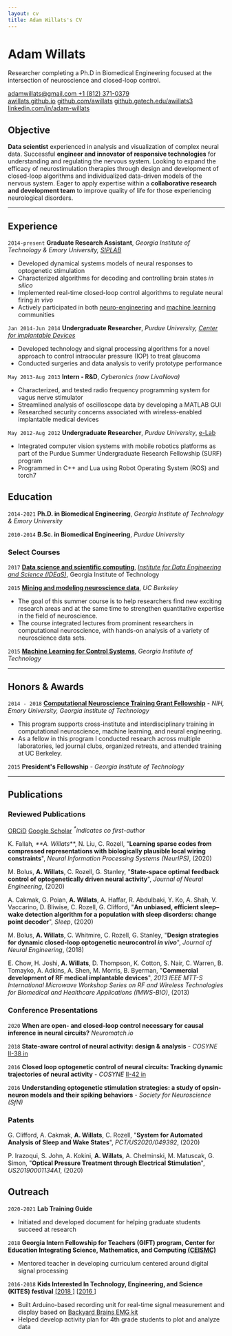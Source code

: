 ```yaml
---
layout: cv
title: Adam Willats's CV
---
```


# Adam Willats
<!--Graduate Research Assistant researching at the intersection of systems neuroscience and closed-loop control-->

Researcher completing a Ph.D in Biomedical Engineering focused at the intersection of neuroscience and closed-loop control.

<div id="webaddress">
<a href="mailto:adamwillats@gmail.com"><i class="fas fa-envelope"></i> adamwillats@gmail.com </a>
<a href="tel:+1-812-371-0379"><i class="fas fa-phone"></i> +1 (812) 371-0379</a>
<br>
<a href="https://awillats.github.io/markdown-cv/"><i class="fas fa-home"></i> awillats.github.io</a>
<a href="https://github.com/awillats"><i class="fab fa-github"></i> github.com/awillats</a>
<a href="https://github.com/awillats"><i class="fab fa-github"></i> github.gatech.edu/awillats3</a>
<br>
 <a href="https://linkedin.com/in/adam-willats"><i class="fab fa-linkedin"></i> linkedin.com/in/adam-willats</a>
</div>

<!-- ## Research interests
- Modeling and analysis of neural systems, designing and characterizing control algorithms for the brain. -->

## Objective

**Data scientist** experienced in analysis and visualization of complex neural data. Successful **engineer and innovator of responsive technologies** for understanding and regulating the nervous system. Looking to expand the efficacy of neurostimulation therapies through design and development of closed-loop algorithms and individualized data-driven models of the nervous system. Eager to apply expertise within a **collaborative research and development team** to improve quality of life for those experiencing neurological disorders.

<!--## (Academic) Objective
**Computational systems neuroscientist** with experience expanding the toolkit for understanding the brain using data-driven mathematical models of neural dynamics, and responsive closed-loop perturbation of neural circuits.
**Highly motivated teacher** committed to developing interactive and intuitive ways to communicate concepts to students.
Seeking a position which balances **collaborative research** in understanding and treating the brain through closed-loop neuroengineering with additional impact through **educating students** in systems neuroscience and control theory.-->
<hr>

## Experience

`2014-present`
**Graduate Research Assistant**, _Georgia Institute of Technology & Emory University, [SIPLAB](http://siplab.gatech.edu/)_
- Developed dynamical systems models of neural responses to optogenetic stimulation
- Characterized algorithms for decoding and controlling brain states _in silico_
- Implemented real-time closed-loop control algorithms to regulate neural firing _in vivo_ [<i class="fab fa-github"></i>](https://github.com/stanley-rozell)
- Actively participated in both [neuro-engineering](https://neuro.gatech.edu/) and [machine learning](https://ml.gatech.edu/) communities

`Jan 2014-Jun 2014`
**Undergraduate Researcher**, _Purdue University, [Center for implantable Devices](https://engineering.purdue.edu/CID)_
- Developed technology and signal processing algorithms for a novel approach to control intraocular pressure (IOP) to treat glaucoma
- Conducted surgeries and data analysis to verify prototype performance


`May 2013-Aug 2013`
**Intern - R&D**, _Cyberonics (now LivaNova)_
- Characterized, and tested radio frequency programming system for vagus nerve stimulator
- Streamlined analysis of oscilloscope data by developing a MATLAB GUI
- Researched security concerns associated with wireless-enabled implantable medical devices
<!--graphic design-->

`May 2012-Aug 2012`
**Undergraduate Researcher**, _Purdue University_, [e-Lab](https://e-lab.github.io/)
- Integrated computer vision systems with mobile robotics platforms as part of the Purdue Summer Undergraduate Research Fellowship (SURF) program  <a href="https://www.youtube.com/watch?v=gULR_IYgruU&ab_channel=EugenioCulurciello"><i class="fab fa-youtube"></i></a>
- Programmed in C++ and Lua using Robot Operating System (ROS) and torch7
<!-- **Clinical Engineering Intern** -->

<!-- TA, tutorials cut -->

## Education

`2014-2021`
**Ph.D. in Biomedical Engineering**,  _Georgia Institute of Technology & Emory University_

`2010-2014`
**B.Sc. in Biomedical Engineering**,  _Purdue University_

### Select Courses

`2017`
[**Data science and scientific computing**](https://ideas.gatech.edu/ideas-summer-workshop-teaches-skills-scientific-computing-and-data-science), [_Institute for Data Engineering and Science (IDEaS)_](https://ideas.gatech.edu/), Georgia Institute of Technology

`2015`
[**Mining and modeling neuroscience data**](https://crcns.org/course), _UC Berkeley_
- The goal of this summer course is to help researchers find new exciting research areas and at the same time to strengthen quantitative expertise in the field of neuroscience.
- The course integrated lectures from prominent researchers in computational neuroscience, with hands-on analysis of a variety of neuroscience data sets.

`2015`
[**Machine Learning for Control Systems**](https://sites.gatech.edu/acds/), _Georgia Institute of Technology_

<hr>


## Honors & Awards
`2014 - 2018`
[**Computational Neuroscience Training Grant Fellowship**](http://nec.gatech.edu/t32-training-program) - _NIH, Emory University, Georgia Institute of Technology_
- This program supports cross-institute and interdisciplinary training in computational neuroscience, machine learning, and neural engineering.
- As a fellow in this program I conducted research across multiple laboratories, led journal clubs, organized retreats, and attended training at UC Berkeley.

`2015`
**President's Fellowship** - _Georgia Institute of Technology_

<hr>

## Publications

### Reviewed Publications <!--Reviewed articles? Reviewed papers? reviewed journal articles + neurips-->
<a href="https://orcid.org/0000-0002-0747-5186"><i class="ai ai-orcid"></i> ORCiD</a>
<a href="https://scholar.google.com/citations?user=NwumsV8AAAAJ&hl=en"><i class="ai ai-google-scholar"></i> Google Scholar</a>
_<sup>*</sup>indicates co first-author_


K. Fallah<sup>*</sup>, **A. Willats<sup>*</sup>**, N. Liu, C. Rozell, "**Learning sparse codes from compressed representations with biologically plausible local wiring constraints**", _Neural Information Processing Systems (NeurIPS)_, (2020) [<i class="fas fa-file-alt"></i>](https://www.biorxiv.org/content/10.1101/2020.10.23.352443v1)

M. Bolus, **A. Willats**, C. Rozell, G. Stanley, "**State-space optimal feedback control of optogenetically driven neural activity**", _Journal of Neural Engineering_, (2020) [<i class="fas fa-file-alt"></i>](https://doi.org/10.1088%2F1741-2552%2Fabb89c)

A. Cakmak, G. Poian, **A. Willats**, A. Haffar, R. Abdulbaki, Y. Ko, A. Shah, V. Vaccarino, D. Bliwise, C. Rozell, G. Clifford, "**An unbiased, efficient sleep–wake detection algorithm for a population with sleep disorders: change point decoder**", _Sleep_, (2020) [<i class="fas fa-file-alt"></i>](https://doi.org/10.1093%2Fsleep%2Fzsaa011)

M. Bolus, **A. Willats**, C. Whitmire, C. Rozell, G. Stanley, "**Design strategies for dynamic closed-loop optogenetic neurocontrol _in vivo_**", _Journal of Neural Engineering_, (2018) [<i class="fas fa-file-alt"></i>](https://doi.org/10.1088%2F1741-2552%2Faaa506)

E. Chow, H. Joshi, **A. Willats**, D. Thompson, K. Cotton, S. Nair, C. Warren, B. Tomayko, A. Adkins, A. Shen, M. Morris, B. Byerman, "**Commercial development of RF medical implantable devices**", _2013 IEEE MTT-S International Microwave Workshop Series on RF and Wireless Technologies for Biomedical and Healthcare Applications (IMWS-BIO)_, (2013) [<i class="fas fa-file-alt"></i>](https://doi.org/10.1109%2Fimws-bio.2013.6756251)


### Conference Presentations

`2020`
**When are open- and closed-loop control necessary for causal inference in neural circuits?** _Neuromatch.io_
[<i class="fas fa-file-alt"></i>](https://neuromatch.io/abstract/?submission_id=recAss5l8wdgBbnAm)
[<i class="fab fa-youtube"></i>](https://youtu.be/oUKBDF2B3Sw)

`2018`
**State-aware control of neural activity: design & analysis** - _COSYNE_
 [II-38 in <i class="fas fa-file-alt"></i>](http://cosyne.org/cosyne18/Cosyne2018_program_book.pdf#page=161)
 <!--AA Willats, MF Bolus, CJ Whitmire, GB Stanley, CJ Rozell. State-aware control of neural activity: design & analysis, Cosyne 2018.-->

<!-- Bolus MF, Willats AA, Whitmire CJ, Rozell CJ, Stanley GB. Closed loop optogenetic control of thalamocortical activity, Society for Neuroscience Meeting, 2017.-->

`2016`
**Closed loop optogenetic control of neural circuits: Tracking dynamic trajectories of neural activity** - _COSYNE_
 [II-42 in <i class="fas fa-file-alt"></i>](http://cosyne.org/cosyne16/Cosyne2016_program_book.pdf)
<!-- Bolus M, Willats A, Whitmire CJ, Costello Z, Egerstedt M, Rozell CJ, Stanley GB. Closed loop optogenetic control of neural circuits: Tracking dynamic trajectories of neural activity. Cosyne 2016. -->


`2016`
**Understanding optogenetic stimulation strategies: a study of opsin-neuron models and their spiking behaviors** - _Society for Neuroscience (SfN)_
[<i class="fas fa-file-alt"></i>](https://www.abstractsonline.com/pp8/index.html#!/4071/presentation/1310)


<!-- Willats, A, Bolus, M, Whitmire, C, Rozell, C, Stanley, G. Closing the loop around firing rate: Following dynamic trajectories. Society for Neuroscience Meeting, 2015. -->
<!-- A. Willats, T. N. Ivanova, A. A. Prinz and R. C. Liu, Modeling the Kinetics of a Memory-Associated Immediate Early Gene’s Compartmental Expression After Sensory Experience, American Physical Society March Meeting, San Antonio, TX, March 2-6, 2015.  -->


### Patents
G. Clifford, A. Cakmak, **A. Willats**, C. Rozell, "**System for Automated Analysis of Sleep and Wake States**", _PCT/US2020/049392_, (2020) [<i class="fas fa-file-alt"></i>](https://emoryott.technologypublisher.com/technology/42436)

P. Irazoqui, S. John, A. Kokini, **A. Willats**, A. Chelminski, M. Matuscak, G. Simon, "**Optical Pressure Treatment through Electrical Stimulation**", _US20190001134A1_, (2020) [<i class="fas fa-file-alt"></i>](https://patents.google.com/patent/US20190001134A1)


<!--
`2020`
**System for Automated Analysis of Sleep and Wake States** <a href="https://emoryott.technologypublisher.com/technology/42436"><i class="fas fa-file-alt"></i></a>
- Gari Clifford, Ayse Cakmak, **Adam Willats**, Christopher Rozell.

`2020`
**Optical Pressure Treatment through Electrical Stimulation** <a href="https://patents.google.com/patent/US20190001134A1"><i class="fas fa-file-alt"></i></a>
- Pedro Irazoqui, Simon John, Alex Kokini, **Adam Willats**, Alexander Chelminski, Matt Matuscak, Gabriel Simon
-->
## Outreach
`2020-2021`
**Lab Training Guide**
- Initiated and developed document for helping graduate students succeed at research
<!-- example sections i contributed? -->

`2018`
**Georgia Intern Fellowship for Teachers (GIFT) program, Center for Education
Integrating Science, Mathematics, and Computing [(CEISMC)](https://www.ceismc.gatech.edu/)**
- Mentored teacher in developing curriculum centered around digital signal processing

`2016-2018`
**Kids Interested In Technology, Engineering, and Science (KITES) festival** [[2018 <i class="fas fa-images"></i>]](https://stanley.gatech.edu/2018/05/stanley-lab-demonstrates-how-our-brain-controls-our-muscles-at-scott-elementary-science-and-technology-festival/)
[[2016 <i class="fas fa-images"></i>]](https://stanley.gatech.edu/2016/06/outreach-event-the-childrens-school/)
- Built Arduino-based recording unit for real-time signal measurement and display based on [Backyard Brains EMG kit](https://backyardbrains.com/experiments/musclespikerbox)
- Helped develop activity plan for 4th grade students to plot and analyze data



<!-- ### Footer
Last updated: March 2021 -->
